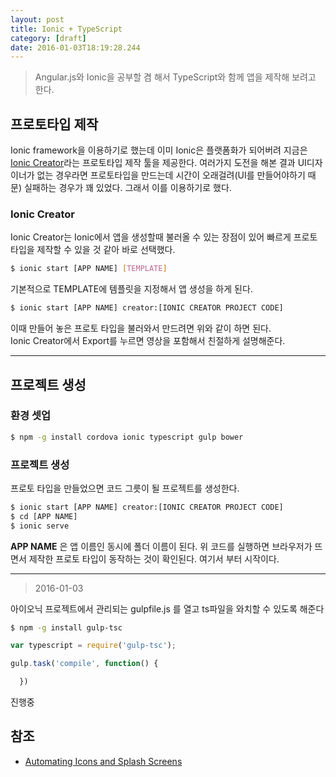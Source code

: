 ```yaml
---
layout: post
title: Ionic + TypeScript
category: [draft]
date: 2016-01-03T18:19:28.244
---
```


> Angular.js와 Ionic을 공부할 겸 해서 TypeScript와 함께 앱을 제작해 보려고 한다.

## 프로토타입 제작

Ionic framework을 이용하기로 했는데 이미 Ionic은 플랫폼화가 되어버려 지금은 [Ionic Creator](http://creator.ionic.io)라는 프로토타입 제작 툴을 제공한다. 여러가지 도전을 해본 결과 UI디자이너가 없는 경우라면 프로토타입을 만드는데 시간이 오래걸려(UI를 만들어야하기 때문) 실패하는 경우가 꽤 있었다. 그래서 이를 이용하기로 했다.

### Ionic Creator

Ionic Creator는 Ionic에서 앱을 생성할때 불러올 수 있는 장점이 있어 빠르게 프로토타입을 제작할 수 있을 것 같아 바로 선택했다.

``` bash
$ ionic start [APP NAME] [TEMPLATE]
```
기본적으로 TEMPLATE에 템플릿을 지정해서 앱 생성을 하게 된다.


``` bash
$ ionic start [APP NAME] creator:[IONIC CREATOR PROJECT CODE]
```
이때 만들어 놓은 프로토 타입을 불러와서 만드려면 위와 같이 하면 된다.  
Ionic Creator에서 Export를 누르면 영상을 포함해서 친절하게 설명해준다.

---

## 프로젝트 생성

### 환경 셋업

``` bash
$ npm -g install cordova ionic typescript gulp bower
```

### 프로젝트 생성

프로토 타입을 만들었으면 코드 그릇이 될 프로젝트를 생성한다.

``` bash
$ ionic start [APP NAME] creator:[IONIC CREATOR PROJECT CODE]
$ cd [APP NAME]
$ ionic serve
```
**APP NAME** 은 앱 이름인 동시에 폴더 이름이 된다. 위 코드를 실행하면 브라우저가 뜨면서 제작한 프로토 타입이 동작하는 것이 확인된다. 여기서 부터 시작이다.

---

> 2016-01-03

아이오닉 프로젝트에서 관리되는 gulpfile.js 를 열고 ts파일을 와치할 수 있도록 해준다

``` bash
$ npm -g install gulp-tsc
```

``` javascript
var typescript = require('gulp-tsc');

gulp.task('compile', function() {

  })
```

진행중

## 참조

* [Automating Icons and Splash Screens](http://blog.ionic.io/automating-icons-and-splash-screens/)
